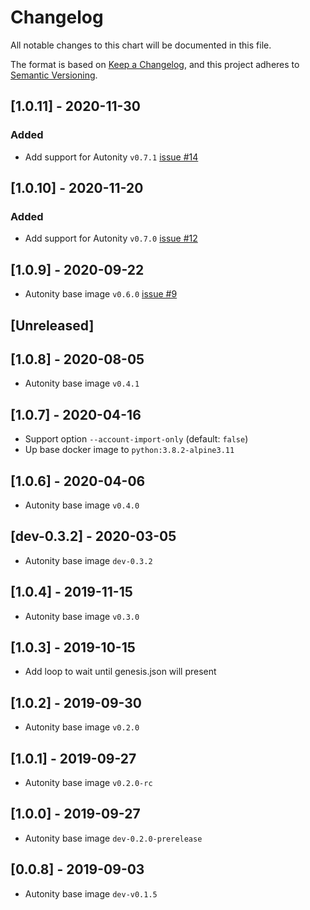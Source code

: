 # Changelog
All notable changes to this chart will be documented in this file.

The format is based on [Keep a Changelog](https://keepachangelog.com/en/1.0.0/),
and this project adheres to [Semantic Versioning](https://semver.org/spec/v2.0.0.html).

## [1.0.11] - 2020-11-30
### Added
- Add support for Autonity `v0.7.1` [issue #14](https://github.com/clearmatics/autonity-init/issues/14)

## [1.0.10] - 2020-11-20
### Added
- Add support for Autonity `v0.7.0` [issue #12](https://github.com/clearmatics/autonity-init/issues/12)

## [1.0.9] - 2020-09-22
- Autonity base image `v0.6.0` [issue #9](https://github.com/clearmatics/autonity-init/issues/9)

## [Unreleased]
## [1.0.8] - 2020-08-05
- Autonity base image `v0.4.1`

## [1.0.7] - 2020-04-16
- Support option `--account-import-only` (default: `false`)
- Up base docker image to `python:3.8.2-alpine3.11`

## [1.0.6] - 2020-04-06
- Autonity base image `v0.4.0`

## [dev-0.3.2] - 2020-03-05
- Autonity base image `dev-0.3.2 `

## [1.0.4] - 2019-11-15
- Autonity base image `v0.3.0`

## [1.0.3] - 2019-10-15
- Add loop to wait until genesis.json will present

## [1.0.2] - 2019-09-30
- Autonity base image `v0.2.0`

## [1.0.1] - 2019-09-27
- Autonity base image `v0.2.0-rc`

## [1.0.0] - 2019-09-27
- Autonity base image `dev-0.2.0-prerelease`

## [0.0.8] - 2019-09-03
- Autonity base image `dev-v0.1.5`
